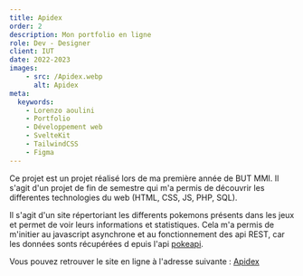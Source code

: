 ```yaml
---
title: Apidex
order: 2
description: Mon portfolio en ligne
role: Dev - Designer
client: IUT
date: 2022-2023
images:
	- src: /Apidex.webp
	  alt: Apidex
meta:
  keywords: 
    - Lorenzo aoulini
    - Portfolio
    - Développement web
    - SvelteKit
    - TailwindCSS
    - Figma
---
```



Ce projet est un projet réalisé lors de ma première année de BUT MMI. Il s'agit d'un projet de fin de semestre qui m'a permis de découvrir les differentes technologies du web (HTML, CSS, JS, PHP, SQL).
<br />

Il s'agit d'un site répertoriant les differents pokemons présents dans les jeux et permet de voir leurs informations et statistiques.
Cela m'a permis de m'initier au javascript asynchrone et au fonctionnement des api REST, car les données sonts récupérées d  epuis l'api [pokeapi](https://pokeapi.co/).
<br />

Vous pouvez retrouver le site en ligne à l'adresse suivante : [Apidex](https://lorenzoa.dev/apidex/) 



<style>
  a {
    @apply text-primary-500 hover:underline;
  }
</style>
